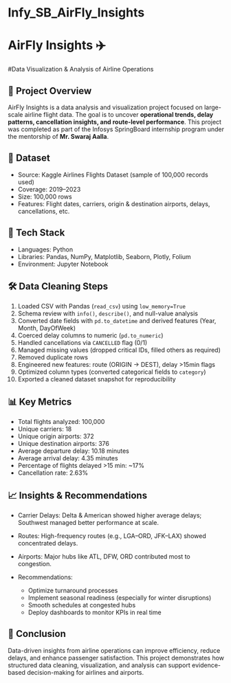 # Infy_SB_AirFly_Insights
# AirFly Insights ✈️

#Data Visualization & Analysis of Airline Operations

## 📌 Project Overview

AirFly Insights is a data analysis and visualization project focused on large-scale airline flight data. The goal is to uncover **operational trends, delay patterns, cancellation insights, and route-level performance**. This project was completed as part of the Infosys SpringBoard internship program under the mentorship of **Mr. Swaraj Aalla**.

## 📂 Dataset

* Source: Kaggle Airlines Flights Dataset (sample of 100,000 records used)
* Coverage: 2019–2023
* Size: 100,000 rows
* Features: Flight dates, carriers, origin & destination airports, delays, cancellations, etc.

## 🔧 Tech Stack

* Languages: Python
* Libraries: Pandas, NumPy, Matplotlib, Seaborn, Plotly, Folium
* Environment: Jupyter Notebook

## 🛠 Data Cleaning Steps

1. Loaded CSV with Pandas (`read_csv`) using `low_memory=True`
2. Schema review with `info()`, `describe()`, and null-value analysis
3. Converted date fields with `pd.to_datetime` and derived features (Year, Month, DayOfWeek)
4. Coerced delay columns to numeric (`pd.to_numeric`)
5. Handled cancellations via `CANCELLED` flag (0/1)
6. Managed missing values (dropped critical IDs, filled others as required)
7. Removed duplicate rows
8. Engineered new features: route (ORIGIN → DEST), delay >15min flags
9. Optimized column types (converted categorical fields to `category`)
10. Exported a cleaned dataset snapshot for reproducibility

## 📊 Key Metrics

* Total flights analyzed: 100,000
* Unique carriers: 18
* Unique origin airports: 372
* Unique destination airports: 376
* Average departure delay: 10.18 minutes
* Average arrival delay: 4.35 minutes
* Percentage of flights delayed >15 min: ~17%
* Cancellation rate: 2.63%

## 📈 Insights & Recommendations

* Carrier Delays: Delta & American showed higher average delays; Southwest managed better performance at scale.
* Routes: High-frequency routes (e.g., LGA–ORD, JFK–LAX) showed concentrated delays.
* Airports: Major hubs like ATL, DFW, ORD contributed most to congestion.
* Recommendations:

  * Optimize turnaround processes
  * Implement seasonal readiness (especially for winter disruptions)
  * Smooth schedules at congested hubs
  * Deploy dashboards to monitor KPIs in real time

## 📑 Conclusion

Data-driven insights from airline operations can improve efficiency, reduce delays, and enhance passenger satisfaction. This project demonstrates how structured data cleaning, visualization, and analysis can support evidence-based decision-making for airlines and airports.
